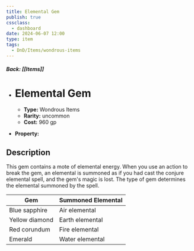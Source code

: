 ```yaml
---
title: Elemental Gem
publish: true
cssclass:
  - dashboard
date: 2024-06-07 12:00
type: item
tags:
  - DnD/Items/wondrous-items
---
```


##### Back: [[Items]]

- # Elemental Gem

    - **Type:** Wondrous Items
    - **Rarity:** uncommon
    - **Cost:** 960 gp
- **Property:** 



## Description 

This gem contains a mote of elemental energy. When you use an action to break the gem, an elemental is summoned as if you had cast the conjure elemental spell, and the gem's magic is lost. The type of gem determines the elemental summoned by the spell. <table><thead><tr><th>Gem</th><th>Summoned Elemental</th></tr></thead><tbody><tr><td>Blue sapphire</td><td>Air elemental</td></tr><tr><td>Yellow diamond</td><td>Earth elemental</td></tr><tr><td>Red corundum</td><td>Fire elemental</td></tr><tr><td>Emerald</td><td>Water elemental</td></tr></tbody></table>
